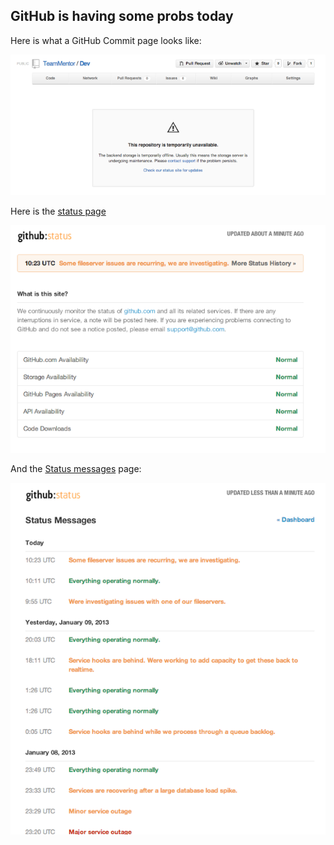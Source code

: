 ##  GitHub is having some probs today

Here is what a GitHub Commit page looks like:  

![](images/Screen_Shot_2013-01-10_at_11_18_31.png)

Here is the [status page](https://status.github.com/)  

![](images/Screen_Shot_2013-01-10_at_11_19_40.png)

And the [Status messages](https://status.github.com/messages) page:

![](images/Screen_Shot_2013-01-10_at_11_19_46.png)
